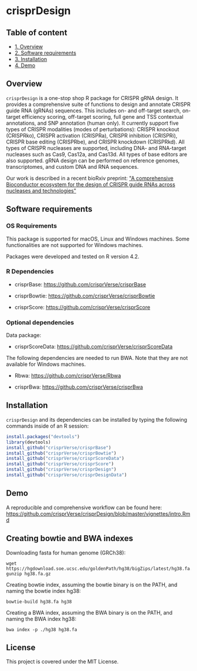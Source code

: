 # crisprDesign

## Table of content
- [1. Overview](#id-section1)
- [2. Software requirements](#id-section1)
- [3. Installation](#id-section2)
- [4. Demo](#id-section3)

<div id='id-section1'/>


## Overview


`crisprDesign` is a one-stop shop R package for CRISPR gRNA design. It provides a comprehensive suite of functions to design and annotate CRISPR guide RNA (gRNAs) sequences. This includes on- and off-target search, on-target efficiency scoring, off-target scoring, full gene and TSS
contextual annotations, and SNP annotation (human only). It currently support five types of CRISPR modalities (modes of perturbations): CRISPR knockout (CRISPRko), CRISPR activation (CRISPRa), CRISPR inhibition (CRISPRi), CRISPR base editing (CRISPRbe), and CRISPR knockdown (CRISPRkd). All types of CRISPR nucleases are supported, including DNA- and RNA-target nucleases such as Cas9, Cas12a, and Cas13d. All types of base editors are also supported. gRNA design can be performed on reference genomes, transcriptomes, and custom DNA and RNA sequences. 

Our work is described in a recent bioRxiv preprint: ["A comprehensive Bioconductor ecosystem for the design of CRISPR guide RNAs across nucleases and technologies"](https://www.biorxiv.org/content/10.1101/2022.04.21.488824v2)


<div id='id-section2'/>

## Software requirements

### OS Requirements

This package is supported for macOS, Linux and Windows machines.
Some functionalities are not supported for Windows machines.

Packages were developed and tested on R version 4.2.

### R Dependencies 

- crisprBase: https://github.com/crisprVerse/crisprBase

- crisprBowtie: https://github.com/crisprVerse/crisprBowtie

- crisprScore: https://github.com/crisprVerse/crisprScore


### Optional dependencies 

Data package: 

- crisprScoreData: https://github.com/crisprVerse/crisprScoreData

The following dependencies are needed to run BWA. Note that they are not available for Windows machines.

- Rbwa: https://github.com/crisprVerse/Rbwa

- crisprBwa: https://github.com/crisprVerse/crisprBwa
 
<div id='id-section3'/>

## Installation

`crisprDesign` and its dependencies can be installed by typing the following commands inside of an R session:

```r
install.packages("devtools")
library(devtools)
install_github("crisprVerse/crisprBase")
install_github("crisprVerse/crisprBowtie")
install_github("crisprVerse/crisprScoreData")
install_github("crisprVerse/crisprScore")
install_github("crisprVerse/crisprDesign")
install_github("crisprVerse/crisprDesignData")
```


<div id='id-section4'/>

## Demo 

A reproducible and comprehensive workflow can be found here:
https://github.com/crisprVerse/crisprDesign/blob/master/vignettes/intro.Rmd


## Creating bowtie and BWA indexes

Downloading fasta for human genome (GRCh38):

```{bash}
wget https://hgdownload.soe.ucsc.edu/goldenPath/hg38/bigZips/latest/hg38.fa.gz
gunzip hg38.fa.gz
```

Creating bowtie index, assuming the bowtie binary is on the PATH, 
and naming the bowtie index hg38:

```{bash}
bowtie-build hg38.fa hg38
```

Creating a BWA index, assuming the BWA binary is on the PATH, 
and naming the BWA index hg38:

```{}
bwa index -p ./hg38 hg38.fa
```

## License 

This project is covered under the MIT License.

